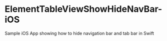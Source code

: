 # ElementTableViewShowHideNavBar-iOS
Sample iOS App showing how to hide navigation bar and tab bar in Swift
